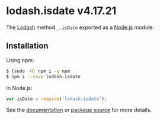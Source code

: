 # lodash.isdate v4.17.21

The [Lodash](https://lodash.com/) method `_.isDate` exported as a [Node.js](https://nodejs.org/) module.

## Installation

Using npm:
```bash
$ {sudo -H} npm i -g npm
$ npm i --save lodash.isdate
```

In Node.js:
```js
var isDate = require('lodash.isdate');
```

See the [documentation](https://lodash.com/docs#isDate) or [package source](https://github.com/lodash/lodash/blob/4.17.21-npm-packages/lodash.isdate) for more details.
